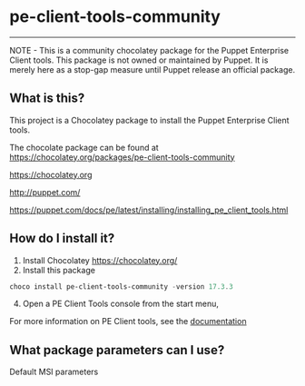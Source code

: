 pe-client-tools-community
==========================

---
NOTE - This is a community chocolatey package for the Puppet Enterprise Client tools.  This package is not owned or maintained by Puppet.  It is merely here as a stop-gap measure until Puppet release an official package.

## What is this?
This project is a Chocolatey package to install the Puppet Enterprise Client tools.

The chocolate package can be found at https://chocolatey.org/packages/pe-client-tools-community

https://chocolatey.org

http://puppet.com/

https://puppet.com/docs/pe/latest/installing/installing_pe_client_tools.html

## How do I install it?

1. Install Chocolatey https://chocolatey.org/
2. Install this package
```powershell
choco install pe-client-tools-community -version 17.3.3
```
4. Open a PE Client Tools console from the start menu,

For more information on PE Client tools, see the [documentation](https://puppet.com/docs/pe/latest/installing/installing_pe_client_tools.html)

## What package parameters can I use?

Default MSI parameters
